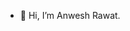 - 👋 Hi, I’m Anwesh Rawat.
<!---
anwrat/anwrat is a ✨ special ✨ repository because its `README.md` (this file) appears on your GitHub profile.
You can click the Preview link to take a look at your changes.
--->
